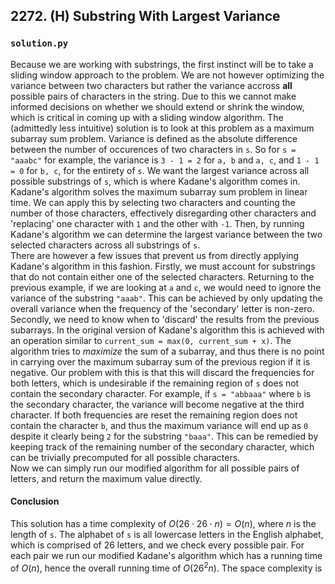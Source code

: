 ## 2272. (H) Substring With Largest Variance

### `solution.py`
Because we are working with substrings, the first instinct will be to take a sliding window approach to the problem. We are not however optimizing the variance between two characters but rather the variance accross **all** possible pairs of characters in the string. Due to this we cannot make informed decisions on whether we should extend or shrink the window, which is critical in coming up with a sliding window algorithm. The (admittedly less intuitive) solution is to look at this problem as a maximum subarray sum problem. Variance is defined as the absolute difference between the number of occurences of two characters in `s`. So for `s = "aaabc"` for example, the variance is `3 - 1 = 2` for `a, b` and `a, c`, and `1 - 1 = 0` for `b, c`, for the entirety of `s`. We want the largest variance across all possible substrings of `s`, which is where Kadane's algorithm comes in. Kadane's algorithm solves the maximum subarray sum problem in linear time. We can apply this by selecting two characters and counting the number of those characters, effectively disregarding other characters and 'replacing' one character with `1` and the other with `-1`. Then, by running Kadane's algorithm we can determine the largest variance between the two selected characters across all substrings of `s`.  
There are however a few issues that prevent us from directly applying Kadane's algorithm in this fashion. Firstly, we must account for substrings that do not contain either one of the selected characters. Returning to the previous example, if we are looking at `a` and `c`, we would need to ignore the variance of the substring `"aaab"`. This can be achieved by only updating the overall variance when the frequency of the 'secondary' letter is non-zero. Secondly, we need to know when to 'discard' the results from the previous subarrays. In the original version of Kadane's algorithm this is achieved with an operation similar to `current_sum = max(0, current_sum + x)`. The algorithm tries to *maximize* the sum of a subarray, and thus there is no point in carrying over the maximum subarray sum of the previous region if it is negative. Our problem with this is that this will discard the frequencies for both letters, which is undesirable if the remaining region of `s` does not contain the secondary character. For example, if `s = "abbaaa"` where `b` is the secondary character, the variance will become negative at the third character. If both frequencies are reset the remaining region does not contain the character `b`, and thus the maximum variance will end up as `0` despite it clearly being `2` for the substring `"baaa"`. This can be remedied by keeping track of the remaining number of the secondary character, which can be trivially precomputed for all possible characters.  
Now we can simply run our modified algorithm for all possible pairs of letters, and return the maximum value directly.  

#### Conclusion
This solution has a time complexity of $O(26\cdot 26\cdot n) = O(n)$, where $n$ is the length of `s`. The alphabet of `s` is all lowercase letters in the English alphabet, which is comprised of 26 letters, and we check every possible pair. For each pair we run our modified Kadane's algorithm which has a running time of $O(n)$, hence the overall running time of $O(26^2 n)$. The space complexity is   
  

